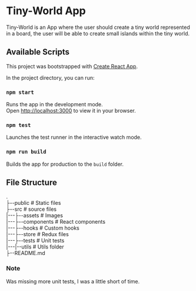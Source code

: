 # Tiny-World App

Tiny-World is an App where the user should create a tiny world represented in a board, 
the user will be able to create small islands within the tiny world. 

## Available Scripts

This project was bootstrapped with [Create React App](https://github.com/facebook/create-react-app).

In the project directory, you can run:
### `npm start`
Runs the app in the development mode.\
Open [http://localhost:3000](http://localhost:3000) to view it in your browser.

### `npm test`
Launches the test runner in the interactive watch mode.
### `npm run build`
Builds the app for production to the `build` folder.


## File Structure
.                                          
├--public           # Static files\
├--src              # source files\
|---├--assets       # Images\
|---├--components   # React components\
|---├--hooks        # Custom hooks\
|---├--store        # Redux files\
|---├--tests        # Unit tests\
|---|--utils        # Utils folder\
├--README.md              


### Note
Was missing more unit tests, I was a little short of time.